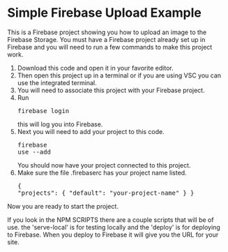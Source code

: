 # Simple Firebase Upload Example
 
This is a Firebase project showing you how to upload an image to the Firebase Storage. You must have a Firebase project already set up in Firebase and you will need to run a few commands to make this project work. 

1. Download this code and open it in your favorite editor. 
2. Then open this project up in a terminal or if you are using VSC you can use the integrated terminal. 
3. You will need to associate this project with your Firebase project. 
4. Run <pre>firebase login</pre>this will log you into Firebase. 
5. Next you will need to add your project to this code. <pre>firebase use --add</pre>You should now have your project connected to this project. 
6. Make sure the file .firebaserc has your project name listed. <pre>{
  "projects": {
    "default": "your-project-name"
  }
}</pre>

Now you are ready to start the project. 

If you look in the NPM SCRIPTS there are a couple scripts that will be of use. the 'serve-local' is for testing locally and the 'deploy' is for deploying to Firebase. When you deploy to Firebase it will give you the URL for your site. 



